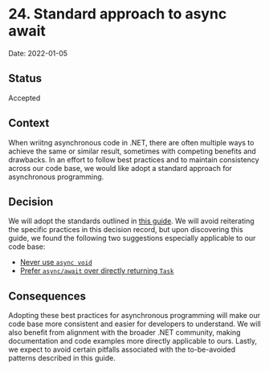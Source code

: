# 24. Standard approach to async await

Date: 2022-01-05

## Status

Accepted

## Context

When wriitng asynchronous code in .NET, there are often multiple ways to achieve the same or similar result, sometimes with competing benefits and drawbacks. In an effort to follow best practices and to maintain consistency across our code base, we would like adopt a standard approach for asynchronous programming.

## Decision

We will adopt the standards outlined in [this guide](https://github.com/davidfowl/AspNetCoreDiagnosticScenarios/blob/master/AsyncGuidance.md#asynchronous-programming). We will avoid reiterating the specific practices in this decision record, but upon discovering this guide, we found the following two suggestions especially applicable to our code base:
- [Never use `async void`](https://github.com/davidfowl/AspNetCoreDiagnosticScenarios/blob/master/AsyncGuidance.md#async-void)
- [Prefer `async/await` over directly returning `Task`](https://github.com/davidfowl/AspNetCoreDiagnosticScenarios/blob/master/AsyncGuidance.md#prefer-asyncawait-over-directly-returning-task)

## Consequences

Adopting these best practices for asynchronous programming will make our code base more consistent and easier for developers to understand. We will also benefit from alignment with the broader .NET community, making documentation and code examples more directly applicable to ours. Lastly, we expect to avoid certain pitfalls associated with the to-be-avoided patterns described in this guide.
